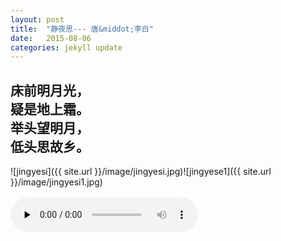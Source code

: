 ```yaml
---
layout: post
title:  "静夜思--- 唐&middot;李白"
date:   2015-08-06
categories: jekyll update
---  
```

床前明月光，  
疑是地上霜。   
举头望明月，  
低头思故乡。 
--- 
  
![jingyesi]({{ site.url }}/image/jingyesi.jpg)![jingyese1]({{ site.url }}/image/jingyesi1.jpg)  
<br>
<audio controls preload="none">
  <source src="{{ site.url }}/audio/libai_jingyesi.m4a" type="audio/mpeg">
</audio>
